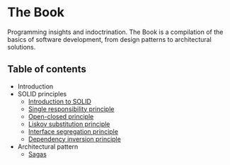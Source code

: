 # The Book
Programming insights and indoctrination. The Book is a compilation of the basics of software development, from design patterns to architectural solutions.

## Table of contents
- Introduction
- SOLID principles
  - [Introduction to SOLID](./SOLID_principles/introduction.md)
  - [Single responsibility principle](./SOLID_principles/single_responsibility_principle.md)
  - [Open-closed principle](./SOLID_principles/open_closed_principle.md)
  - [Liskov substitution principle](./SOLID_principles/liskov_substitution_principle.md)
  - [Interface segregation principle](./SOLID_principles/interface_segregation_principle.md)
  - [Dependency inversion principle](./SOLID_principles/dependency_inversion_principle.md)
- Architectural pattern
  - [Sagas](./architectural_pattern/sagas_pattern.md)
